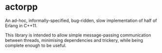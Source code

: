 actorpp
=======

An ad-hoc, informally-specified, bug-ridden, slow implementation of half of
Erlang in C++11.

This library is intended to allow simple message-passing communication between
threads, minimising dependencies and trickery, while being complete
enough to be useful.
